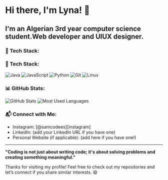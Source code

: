 # Hi there, I'm Lyna! 👋

I'm an Algerian 3rd year computer science student.Web developer and UIUX designer.
---

### 🚀 Tech Stack:
### 🚀 Tech Stack:
![Java](https://img.shields.io/badge/Java-ED8B00?style=flat&logo=java&logoColor=white)
![JavaScript](https://img.shields.io/badge/JavaScript-F7DF1E?style=flat-square&logo=javascript&logoColor=black)
![Python](https://img.shields.io/badge/Python-3776AB?style=for-the-badge&logo=python&logoColor=white)
![Git](https://img.shields.io/badge/Git-F05032?style=plastic&logo=git&logoColor=white)
![Linux](https://img.shields.io/badge/Linux-FCC624?style=social&logo=linux&logoColor=black)

### 📊 GitHub Stats:
![GitHub Stats](https://img.shields.io/github/stats/yourusername?theme=radical&show_icons=true&hide=contribs,prs)
![Most Used Languages](https://img.shields.io/github/languages/top/yourusername/your-repo-name?color=blue&style=for-the-badge)

### 📬 Connect with Me:
- Instagram: [@samcodees][instagram]
- LinkedIn: (add your LinkedIn URL if you have one)
- Personal Website (if applicable): (add here if you have one!)

---

**"Coding is not just about writing code; it's about solving problems and creating something meaningful."**

Thanks for visiting my profile! Feel free to check out my repositories and let’s connect if you share similar interests. 😄

